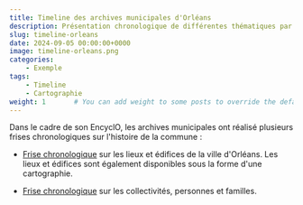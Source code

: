 ```yaml
---
title: Timeline des archives municipales d'Orléans
description: Présentation chronologique de différentes thématiques par la ville d'Orléans
slug: timeline-orleans
date: 2024-09-05 00:00:00+0000
image: timeline-orleans.png
categories:
    - Exemple
tags:
    - Timeline
    - Cartographie
weight: 1       # You can add weight to some posts to override the default sorting (date descending)
---
```

Dans le cadre de son EncyclO, les archives municipales ont réalisé plusieurs frises chronologiques sur l'histoire de la commune :

- [Frise chronologique](https://archives.orleans-metropole.fr/histoires-dorleans/lencyclo/lieux--edifices?arko_default_602d464ba2c80--ficheFocus=arko_fiche_6022877d0a6ce&arko_default_602d464ba2c80--filtreGroupes%5Bmode%5D=simple&arko_default_602d464ba2c80--filtreGroupes%5Bop%5D=AND&arko_default_602d464ba2c80--from=0&arko_default_602d464ba2c80--resultSize=25&arko_default_602d464ba2c80--contenuIds%5B%5D=210344&arko_default_602d464ba2c80--modeRestit=arko_default_618932621a5b5) sur les lieux et édifices de la ville d'Orléans. Les lieux et édifices sont également disponibles sous la forme d'une cartographie.

- [Frise chronologique](https://archives.orleans-metropole.fr/histoires-dorleans/lencyclo/collectivites-personnes--familles?arko_default_60630be3e9632--ficheFocus=&arko_default_60630be3e9632--filtreGroupes%5Bmode%5D=simple&arko_default_60630be3e9632--filtreGroupes%5Bop%5D=AND&arko_default_60630be3e9632--from=0&arko_default_60630be3e9632--resultSize=25&arko_default_60630be3e9632--contenuIds%5B%5D=210350&arko_default_60630be3e9632--modeRestit=arko_default_618a3149545fc) sur les collectivités, personnes et familles.

